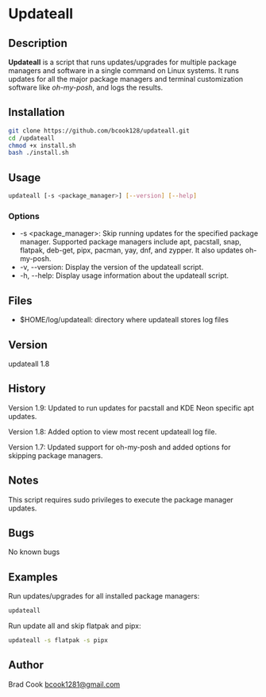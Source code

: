 # Updateall

## Description

**Updateall** is a script that runs updates/upgrades for multiple package managers and software in a single command on Linux systems. It runs updates for all the major package managers and terminal customization software like *oh-my-posh*, and logs the results.

## Installation

```bash
git clone https://github.com/bcook128/updateall.git
cd /updateall
chmod +x install.sh
bash ./install.sh
```

## Usage

```bash
updateall [-s <package_manager>] [--version] [--help]
```

### Options

* -s <package_manager>: Skip running updates for the specified package manager. Supported package managers include apt, pacstall, snap, flatpak, deb-get, pipx, pacman, yay, dnf, and zypper. It also updates oh-my-posh.
* -v, --version: Display the version of the updateall script.
* -h, --help: Display usage information about the updateall script.

## Files

* $HOME/log/updateall: directory where updateall stores log files

## Version

updateall 1.8

## History

Version 1.9: Updated to run updates for pacstall and KDE Neon specific apt updates.

Version 1.8: Added option to view most recent updateall log file.

Version 1.7: Updated support for oh-my-posh and added options for skipping package managers.

## Notes

This script requires sudo privileges to execute the package manager updates.

## Bugs

No known bugs

## Examples

Run updates/upgrades for all installed package managers:

```bash
updateall
```

Run update all and skip flatpak and pipx:

```bash
updateall -s flatpak -s pipx
```

## Author

Brad Cook [bcook1281@gmail.com](bcook1281@gmail.com)
